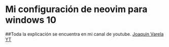 # Mi configuración de neovim para windows 10

##Toda la explicación se encuentra en mi canal de youtube. [Joaquin Varela YT](https://www.youtube.com/channel/UCw1Ipy5_P1OL0zUJMfYC7-A)

